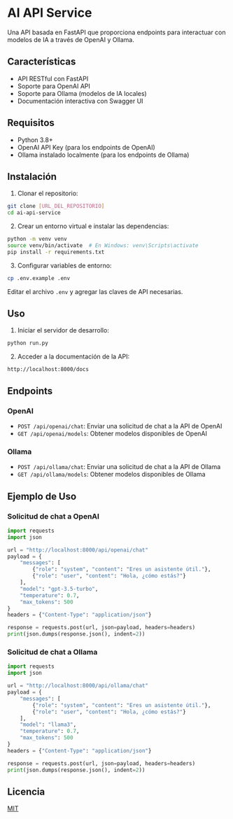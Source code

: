 # AI API Service

Una API basada en FastAPI que proporciona endpoints para interactuar con modelos de IA a través de OpenAI y Ollama.

## Características

- API RESTful con FastAPI
- Soporte para OpenAI API
- Soporte para Ollama (modelos de IA locales)
- Documentación interactiva con Swagger UI

## Requisitos

- Python 3.8+
- OpenAI API Key (para los endpoints de OpenAI)
- Ollama instalado localmente (para los endpoints de Ollama)

## Instalación

1. Clonar el repositorio:
```bash
git clone [URL_DEL_REPOSITORIO]
cd ai-api-service
```

2. Crear un entorno virtual e instalar las dependencias:
```bash
python -m venv venv
source venv/bin/activate  # En Windows: venv\Scripts\activate
pip install -r requirements.txt
```

3. Configurar variables de entorno:
```bash
cp .env.example .env
```
Editar el archivo `.env` y agregar las claves de API necesarias.

## Uso

1. Iniciar el servidor de desarrollo:
```bash
python run.py
```

2. Acceder a la documentación de la API:
```
http://localhost:8000/docs
```

## Endpoints

### OpenAI

- `POST /api/openai/chat`: Enviar una solicitud de chat a la API de OpenAI
- `GET /api/openai/models`: Obtener modelos disponibles de OpenAI

### Ollama

- `POST /api/ollama/chat`: Enviar una solicitud de chat a la API de Ollama
- `GET /api/ollama/models`: Obtener modelos disponibles de Ollama

## Ejemplo de Uso

### Solicitud de chat a OpenAI

```python
import requests
import json

url = "http://localhost:8000/api/openai/chat"
payload = {
    "messages": [
        {"role": "system", "content": "Eres un asistente útil."},
        {"role": "user", "content": "Hola, ¿cómo estás?"}
    ],
    "model": "gpt-3.5-turbo",
    "temperature": 0.7,
    "max_tokens": 500
}
headers = {"Content-Type": "application/json"}

response = requests.post(url, json=payload, headers=headers)
print(json.dumps(response.json(), indent=2))
```

### Solicitud de chat a Ollama

```python
import requests
import json

url = "http://localhost:8000/api/ollama/chat"
payload = {
    "messages": [
        {"role": "system", "content": "Eres un asistente útil."},
        {"role": "user", "content": "Hola, ¿cómo estás?"}
    ],
    "model": "llama3",
    "temperature": 0.7,
    "max_tokens": 500
}
headers = {"Content-Type": "application/json"}

response = requests.post(url, json=payload, headers=headers)
print(json.dumps(response.json(), indent=2))
```

## Licencia

[MIT](LICENSE)
